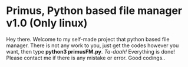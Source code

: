 # Primus, Python based file manager v1.0 (Only linux)
Hey there. Welcome to my self-made project that python based file manager. There is not any work to you, just get the codes however you want, then type **python3 primusFM.py**. *Ta-daah!* Everything is done! Please contact me if there is any mistake or error. Good codings..
